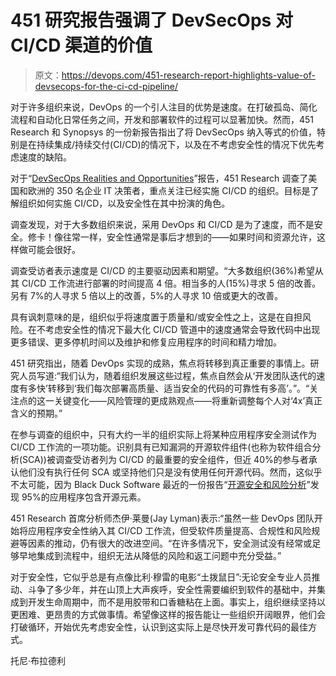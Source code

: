 # 451 研究报告强调了 DevSecOps 对 CI/CD 渠道的价值

> 原文：<https://devops.com/451-research-report-highlights-value-of-devsecops-for-the-ci-cd-pipeline/>

对于许多组织来说，DevOps 的一个引人注目的优势是速度。在打破孤岛、简化流程和自动化日常任务之间，开发和部署软件的过程可以显著加快。然而，451 Research 和 Synopsys 的一份新报告指出了将 DevSecOps 纳入等式的价值，特别是在持续集成/持续交付(CI/CD)的情况下，以及在不考虑安全性的情况下优先考虑速度的缺陷。

对于“[DevSecOps Realities and Opportunities](https://www.synopsys.com/software-integrity/resources/analyst-reports/examining-devops.html)”报告，451 Research 调查了美国和欧洲的 350 名企业 IT 决策者，重点关注已经实施 CI/CD 的组织。目标是了解组织如何实施 CI/CD，以及安全性在其中扮演的角色。

调查发现，对于大多数组织来说，采用 DevOps 和 CI/CD 是为了速度，而不是安全。修卡！像往常一样，安全性通常是事后才想到的——如果时间和资源允许，这样做可能会很好。

调查受访者表示速度是 CI/CD 的主要驱动因素和期望。“大多数组织(36%)希望从其 CI/CD 工作流进行部署的时间提高 4 倍。相当多的人(15%)寻求 5 倍的改善。另有 7%的人寻求 5 倍以上的改善，5%的人寻求 10 倍或更大的改善。

具有讽刺意味的是，组织似乎将速度置于质量和/或安全性之上，这是在自担风险。在不考虑安全性的情况下最大化 CI/CD 管道中的速度通常会导致代码中出现更多错误、更多停机时间以及维护和修复应用程序的时间和精力增加。

451 研究指出，随着 DevOps 实现的成熟，焦点将转移到真正重要的事情上。研究人员写道:“我们认为，随着组织发展这些过程，焦点自然会从‘开发团队迭代的速度有多快’转移到‘我们每次部署高质量、适当安全的代码的可靠性有多高’。”。“关注点的这一关键变化——风险管理的更成熟观点——将重新调整每个人对‘4x’真正含义的预期。”

在参与调查的组织中，只有大约一半的组织实际上将某种应用程序安全测试作为 CI/CD 工作流的一项功能。识别具有已知漏洞的开源软件组件(也称为软件组合分析(SCA))被调查受访者列为 CI/CD 的最重要的安全组件，但近 40%的参与者承认他们没有执行任何 SCA 或坚持他们只是没有使用任何开源代码。然而，这似乎不太可能，因为 Black Duck Software 最近的一份报告“[开源安全和风险分析](https://www.blackducksoftware.com/open-source-security-risk-analysis-2017)”发现 95%的应用程序包含开源元素。

451 Research 首席分析师杰伊·莱曼(Jay Lyman)表示:“虽然一些 DevOps 团队开始将应用程序安全性纳入其 CI/CD 工作流，但受软件质量提高、合规性和风险规避等因素的推动，仍有很大的改进空间。“在许多情况下，安全测试没有经常或足够早地集成到流程中，组织无法从降低的风险和返工问题中充分受益。”

对于安全性，它似乎总是有点像比利·穆雷的电影“土拨鼠日”:无论安全专业人员推动、斗争了多少年，并在山顶上大声疾呼，安全性需要编织到软件的基础中，并集成到开发生命周期中，而不是用胶带和口香糖粘在上面。事实上，组织继续坚持以更困难、更昂贵的方式做事情。希望像这样的报告能让一些组织开阔眼界，他们会打破循环，开始优先考虑安全性，认识到这实际上是尽快开发可靠代码的最佳方式。

托尼·布拉德利